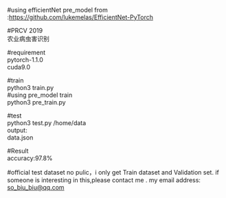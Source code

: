 #using efficientNet pre_model from :https://github.com/lukemelas/EfficientNet-PyTorch  
  
#PRCV 2019  
农业病虫害识别     

#requirement  
pytorch-1.1.0  
cuda9.0  

#train   
python3 train.py  
#using pre_model train  
python3 pre_train.py  

#test  
python3 test.py /home/data  
output:  
data.json  
  
#Result  
accuracy:97.8%
  
#official test dataset no pulic，i only get Train dataset and Validation set. if someone is interesting in this,please contact me .
my email address: so_biu_biu@qq.com  
